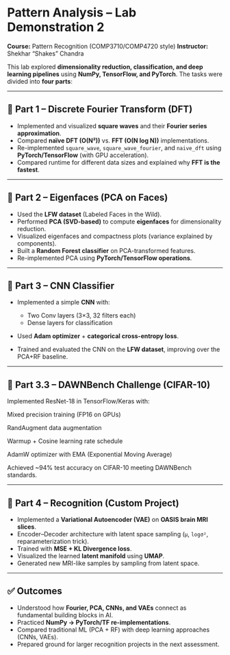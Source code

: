 # Pattern Analysis – Lab Demonstration 2

**Course:** Pattern Recognition (COMP3710/COMP4720 style)
**Instructor:** Shekhar “Shakes” Chandra

This lab explored **dimensionality reduction, classification, and deep learning pipelines** using **NumPy, TensorFlow, and PyTorch**. The tasks were divided into **four parts**:

---

## 📌 Part 1 – Discrete Fourier Transform (DFT)

* Implemented and visualized **square waves** and their **Fourier series approximation**.
* Compared **naïve DFT (O(N²))** vs. **FFT (O(N log N))** implementations.
* Re-implemented `square_wave`, `square_wave_fourier`, and `naive_dft` using **PyTorch/TensorFlow** (with GPU acceleration).
* Compared runtime for different data sizes and explained why **FFT is the fastest**.

---

## 📌 Part 2 – Eigenfaces (PCA on Faces)

* Used the **LFW dataset** (Labeled Faces in the Wild).
* Performed **PCA (SVD-based)** to compute **eigenfaces** for dimensionality reduction.
* Visualized eigenfaces and compactness plots (variance explained by components).
* Built a **Random Forest classifier** on PCA-transformed features.
* Re-implemented PCA using **PyTorch/TensorFlow operations**.

---

## 📌 Part 3 – CNN Classifier

* Implemented a simple **CNN** with:

  * Two Conv layers (3×3, 32 filters each)
  * Dense layers for classification
* Used **Adam optimizer** + **categorical cross-entropy loss**.
* Trained and evaluated the CNN on the **LFW dataset**, improving over the PCA+RF baseline.

---

## 📌 **Part 3.3 – DAWNBench Challenge (CIFAR-10)**

Implemented ResNet-18 in TensorFlow/Keras with:

Mixed precision training (FP16 on GPUs)

RandAugment data augmentation

Warmup + Cosine learning rate schedule

AdamW optimizer with EMA (Exponential Moving Average)

Achieved ~94% test accuracy on CIFAR-10 meeting DAWNBench standards.

---

## 📌 Part 4 – Recognition (Custom Project)

* Implemented a **Variational Autoencoder (VAE)** on **OASIS brain MRI slices**.
* Encoder–Decoder architecture with latent space sampling (`μ`, `logσ²`, reparameterization trick).
* Trained with **MSE + KL Divergence loss**.
* Visualized the learned **latent manifold** using **UMAP**.
* Generated new MRI-like samples by sampling from latent space.

---

## ✅ Outcomes

* Understood how **Fourier, PCA, CNNs, and VAEs** connect as fundamental building blocks in AI.
* Practiced **NumPy → PyTorch/TF re-implementations**.
* Compared traditional ML (PCA + RF) with deep learning approaches (CNNs, VAEs).
* Prepared ground for larger recognition projects in the next assessment.
